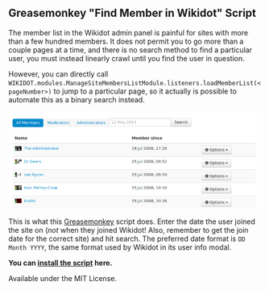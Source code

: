 ## Greasemonkey "Find Member in Wikidot" Script

The member list in the Wikidot admin panel is painful for sites with more than a few hundred members. It does not permit you to go more than a couple pages at a time, and there is no search method to find a particular user, you must instead linearly crawl until you find the user in question.

However, you can directly call `WIKIDOT.modules.ManageSiteMembersListModule.listeners.loadMemberList(<pageNumber>)` to jump to a particular page, so it actually is possible to automate this as a binary search instead.

![screenshot of script](screenshot.png)

This is what this [Greasemonkey](https://www.greasespot.net) script does. Enter the date the user joined the site on (_not_ when they joined Wikidot! Also, remember to get the join date for the correct site) and hit search. The preferred date format is `DD Month YYYY`, the same format used by Wikidot in its user info modal.

**You can [install the script](https://github.com/scpwiki/find-member-script/raw/main/find-member.user.js) here.**

Available under the MIT License.
